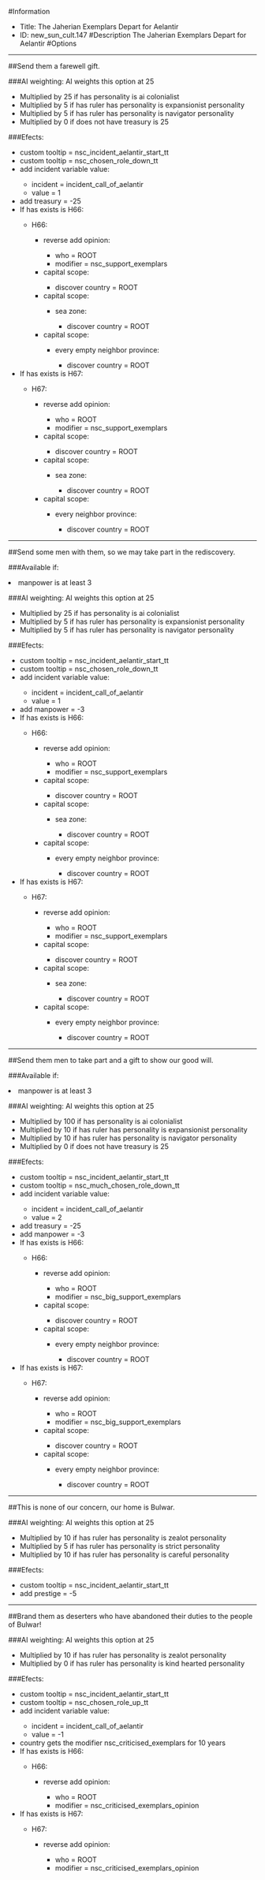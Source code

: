 #Information
 - Title: The Jaherian Exemplars Depart for Aelantir
 - ID: new_sun_cult.147
#Description
The Jaherian Exemplars Depart for Aelantir
#Options

___
##Send them a farewell gift.

###AI weighting:
AI weights this option at 25
 - Multiplied by 25 if has personality is ai colonialist
 - Multiplied by 5 if has ruler has personality is expansionist personality
 - Multiplied by 5 if has ruler has personality is navigator personality
 - Multiplied by 0 if does not have treasury is 25


###Efects:<ul><li>custom tooltip = nsc_incident_aelantir_start_tt</li><li>custom tooltip = nsc_chosen_role_down_tt</li><li>add incident variable value:</li><ul><li>incident = incident_call_of_aelantir</li><li>value = 1</li></ul><li>add treasury = -25</li><li>If has exists is H66:</li><ul><li>H66:</li><ul><li>reverse add opinion:</li><ul><li>who = ROOT</li><li>modifier = nsc_support_exemplars</li></ul><li>capital scope:</li><ul><li>discover country = ROOT</li></ul><li>capital scope:</li><ul><li>sea zone:</li><ul><li>discover country = ROOT</li></ul></ul><li>capital scope:</li><ul><li>every empty neighbor province:</li><ul><li>discover country = ROOT</li></ul></ul></ul></ul><li>If has exists is H67:</li><ul><li>H67:</li><ul><li>reverse add opinion:</li><ul><li>who = ROOT</li><li>modifier = nsc_support_exemplars</li></ul><li>capital scope:</li><ul><li>discover country = ROOT</li></ul><li>capital scope:</li><ul><li>sea zone:</li><ul><li>discover country = ROOT</li></ul></ul><li>capital scope:</li><ul><li>every neighbor province:</li><ul><li>discover country = ROOT</li></ul></ul></ul></ul></ul>

___
##Send some men with them, so we may take part in the rediscovery.

###Available if:
<li>manpower is at least 3</li>

###AI weighting:
AI weights this option at 25
 - Multiplied by 25 if has personality is ai colonialist
 - Multiplied by 5 if has ruler has personality is expansionist personality
 - Multiplied by 5 if has ruler has personality is navigator personality


###Efects:<ul><li>custom tooltip = nsc_incident_aelantir_start_tt</li><li>custom tooltip = nsc_chosen_role_down_tt</li><li>add incident variable value:</li><ul><li>incident = incident_call_of_aelantir</li><li>value = 1</li></ul><li>add manpower = -3</li><li>If has exists is H66:</li><ul><li>H66:</li><ul><li>reverse add opinion:</li><ul><li>who = ROOT</li><li>modifier = nsc_support_exemplars</li></ul><li>capital scope:</li><ul><li>discover country = ROOT</li></ul><li>capital scope:</li><ul><li>sea zone:</li><ul><li>discover country = ROOT</li></ul></ul><li>capital scope:</li><ul><li>every empty neighbor province:</li><ul><li>discover country = ROOT</li></ul></ul></ul></ul><li>If has exists is H67:</li><ul><li>H67:</li><ul><li>reverse add opinion:</li><ul><li>who = ROOT</li><li>modifier = nsc_support_exemplars</li></ul><li>capital scope:</li><ul><li>discover country = ROOT</li></ul><li>capital scope:</li><ul><li>sea zone:</li><ul><li>discover country = ROOT</li></ul></ul><li>capital scope:</li><ul><li>every empty neighbor province:</li><ul><li>discover country = ROOT</li></ul></ul></ul></ul></ul>

___
##Send them men to take part and a gift to show our good will.

###Available if:
<li>manpower is at least 3</li>

###AI weighting:
AI weights this option at 25
 - Multiplied by 100 if has personality is ai colonialist
 - Multiplied by 10 if has ruler has personality is expansionist personality
 - Multiplied by 10 if has ruler has personality is navigator personality
 - Multiplied by 0 if does not have treasury is 25


###Efects:<ul><li>custom tooltip = nsc_incident_aelantir_start_tt</li><li>custom tooltip = nsc_much_chosen_role_down_tt</li><li>add incident variable value:</li><ul><li>incident = incident_call_of_aelantir</li><li>value = 2</li></ul><li>add treasury = -25</li><li>add manpower = -3</li><li>If has exists is H66:</li><ul><li>H66:</li><ul><li>reverse add opinion:</li><ul><li>who = ROOT</li><li>modifier = nsc_big_support_exemplars</li></ul><li>capital scope:</li><ul><li>discover country = ROOT</li></ul><li>capital scope:</li><ul><li>every empty neighbor province:</li><ul><li>discover country = ROOT</li></ul></ul></ul></ul><li>If has exists is H67:</li><ul><li>H67:</li><ul><li>reverse add opinion:</li><ul><li>who = ROOT</li><li>modifier = nsc_big_support_exemplars</li></ul><li>capital scope:</li><ul><li>discover country = ROOT</li></ul><li>capital scope:</li><ul><li>every empty neighbor province:</li><ul><li>discover country = ROOT</li></ul></ul></ul></ul></ul>

___
##This is none of our concern, our home is Bulwar.

###AI weighting:
AI weights this option at 25
 - Multiplied by 10 if has ruler has personality is zealot personality
 - Multiplied by 5 if has ruler has personality is strict personality
 - Multiplied by 10 if has ruler has personality is careful personality


###Efects:<ul><li>custom tooltip = nsc_incident_aelantir_start_tt</li><li>add prestige = -5</li></ul>

___
##Brand them as deserters who have abandoned their duties to the people of Bulwar!

###AI weighting:
AI weights this option at 25
 - Multiplied by 10 if has ruler has personality is zealot personality
 - Multiplied by 0 if has ruler has personality is kind hearted personality


###Efects:<ul><li>custom tooltip = nsc_incident_aelantir_start_tt</li><li>custom tooltip = nsc_chosen_role_up_tt</li><li>add incident variable value:</li><ul><li>incident = incident_call_of_aelantir</li><li>value = -1</li></ul><li>country gets the modifier nsc_criticised_exemplars for 10 years</li><li>If has exists is H66:</li><ul><li>H66:</li><ul><li>reverse add opinion:</li><ul><li>who = ROOT</li><li>modifier = nsc_criticised_exemplars_opinion</li></ul></ul></ul><li>If has exists is H67:</li><ul><li>H67:</li><ul><li>reverse add opinion:</li><ul><li>who = ROOT</li><li>modifier = nsc_criticised_exemplars_opinion</li></ul></ul></ul></ul>
